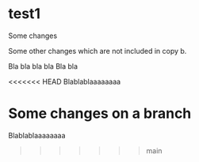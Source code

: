 # test1
Some changes

Some other changes which are not included in copy b.

Bla bla bla bla Bla bla

<<<<<<< HEAD
Blablablaaaaaaaa

Some changes on a branch
=======
Blablablaaaaaaaa
>>>>>>> main
